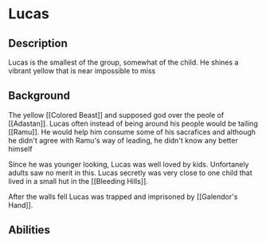 # Lucas

## Description
Lucas is the smallest of the group, somewhat of the child. He shines a vibrant yellow that is near impossible to miss

## Background
The yellow [[Colored Beast]] and supposed god over the peole of [[Adastan]]. Lucas often instead of being around his people would be tailing [[Ramu]]. He would help him consume some of his sacrafices and although he didn't agree with Ramu's way of leading, he didn't know any better himself

Since he was younger looking, Lucas was well loved by kids. Unfortanely adults saw no merit in this. Lucas secretly was very close to one child that lived in a small hut in the [[Bleeding Hills]]. 

After the walls fell Lucas was trapped and imprisoned by [[Galendor's Hand]].

 
## Abilities